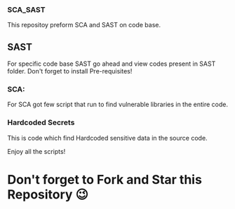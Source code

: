 ### SCA_SAST
This repositoy preform SCA and SAST on code base.

## SAST

For specific code base SAST go ahead and view codes present in SAST folder. Don't forget to install Pre-requisites!

### SCA:
 For SCA got few script that run to find vulnerable libraries in the entire code.
 
 ### Hardcoded Secrets
 This is code which find Hardcoded sensitive data in the source code.
 
 Enjoy all the scripts! 
 
 # Don't forget to Fork and Star this Repository 😉
